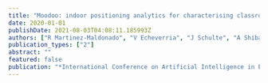 ```yaml
---
title: "Moodoo: indoor positioning analytics for characterising classroom teaching"
date: 2020-01-01
publishDate: 2021-08-03T04:08:11.185993Z
authors: ["R Martinez-Maldonado", "V Echeverria", "J Schulte", "A Shibani", " ..."]
publication_types: ["2"]
abstract: ""
featured: false
publication: "*International Conference on Artificial Intelligence in Education*"
---
```


